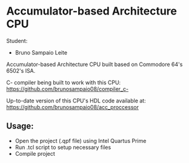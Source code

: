 # Accumulator-based Architecture CPU

Student:
- Bruno Sampaio Leite

Accumulator-based Architecture CPU built based on Commodore 64's 6502's ISA.

C- compiler being built to work with this CPU: https://github.com/brunosampaio08/compiler_c-

Up-to-date version of this CPU's HDL code available at: https://github.com/brunosampaio08/acc_proccessor

## Usage:

- Open the project (.qpf file) using Intel Quartus Prime
- Run .tcl script to setup necessary files
- Compile project
